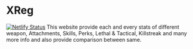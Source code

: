 # XReg
[![Netlify Status](https://api.netlify.com/api/v1/badges/e60e91e0-e3e9-409b-82ef-989225b59e58/deploy-status)](https://app.netlify.com/sites/xreg/deploys)
This website provide each and every stats of different weapon, Attachments, Skills, Perks, Lethal &amp; Tactical, Killstreak and many more info and also provide comparison between same.
